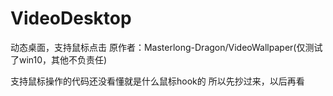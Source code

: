 # VideoDesktop
动态桌面，支持鼠标点击 原作者：Masterlong-Dragon/VideoWallpaper(仅测试了win10，其他不负责任)


支持鼠标操作的代码还没看懂就是什么鼠标hook的  所以先抄过来，以后再看
